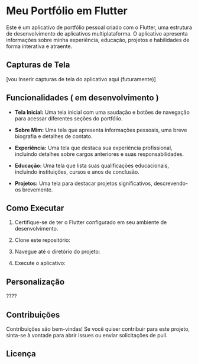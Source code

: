 # Meu Portfólio em Flutter

Este é um aplicativo de portfólio pessoal criado com o Flutter, uma estrutura de desenvolvimento de aplicativos multiplataforma. O aplicativo apresenta informações sobre minha experiência, educação, projetos e habilidades de forma interativa e atraente.

## Capturas de Tela

[vou Inserir capturas de tela do aplicativo aqui (futuramente)]

## Funcionalidades ( em desenvolvimento )

- **Tela Inicial:** Uma tela inicial com uma saudação e botões de navegação para acessar diferentes seções do portfólio.

- **Sobre Mim:** Uma tela que apresenta informações pessoais, uma breve biografia e detalhes de contato.

- **Experiência:** Uma tela que destaca sua experiência profissional, incluindo detalhes sobre cargos anteriores e suas responsabilidades.

- **Educação:** Uma tela que lista suas qualificações educacionais, incluindo instituições, cursos e anos de conclusão.

- **Projetos:** Uma tela para destacar projetos significativos, descrevendo-os brevemente.

## Como Executar

1. Certifique-se de ter o Flutter configurado em seu ambiente de desenvolvimento.

2. Clone este repositório:

3. Navegue até o diretório do projeto:

4. Execute o aplicativo:

## Personalização

????

## Contribuições

Contribuições são bem-vindas! Se você quiser contribuir para este projeto, sinta-se à vontade para abrir issues ou enviar solicitações de pull.

## Licença




